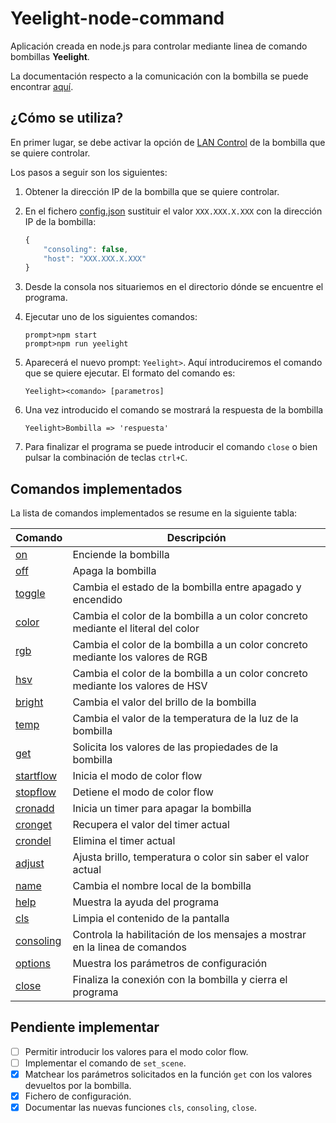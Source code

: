 # Yeelight-node-command

Aplicación creada en node.js para controlar mediante linea de comando bombillas **Yeelight**.

La documentación respecto a la comunicación con la bombilla se puede encontrar [aquí](https://www.yeelight.com/download/Yeelight_Inter-Operation_Spec.pdf).

 ## ¿Cómo se utiliza?

En primer lugar, se debe activar la opción de [LAN Control](https://www.yeelight.com/faqs/lan_control) de la bombilla que se quiere controlar.

Los pasos a seguir son los siguientes:
1. Obtener la dirección IP de la bombilla que se quiere controlar.

2. En el fichero [config.json](./utils/config/config.json) sustituir el valor `XXX.XXX.X.XXX` con la dirección IP de la bombilla:
    ```javascript
    {
        "consoling": false,
        "host": "XXX.XXX.X.XXX"
    }
    ```
3. Desde la consola nos situariemos en el directorio dónde se encuentre el programa.

4. Ejecutar uno de los siguientes comandos:
    ```shell
    prompt>npm start
    prompt>npm run yeelight
    ```

5. Aparecerá el nuevo prompt: `Yeelight>`. Aquí introduciremos el comando que se quiere ejecutar. El formato del comando es:
    ```shell
    Yeelight><comando> [parametros]
    ```

6. Una vez introducido el comando se mostrará la respuesta de la bombilla
    ```shell
    Yeelight>Bombilla => 'respuesta'
    ```
7. Para finalizar el programa se puede introducir el comando `close` o bien pulsar la combinación de teclas `ctrl+C`.

## Comandos implementados

La lista de comandos implementados se resume en la siguiente tabla:

| Comando   | Descripción                                                                                                           |
|-----------|-----------------------------------------------------------------------------------------------------------------------|
| [on](./utils/help/md/help-on.md)               | Enciende la bombilla                                                             |
| [off](./utils/help/md/help-off.md)             | Apaga la bombilla                                                                |
| [toggle](./utils/help/md/help-toggle.md)       | Cambia el estado de la bombilla entre apagado y encendido                        |
| [color](./utils/help/md/help-color.md)         | Cambia el color de la bombilla a un color concreto mediante el literal del color |
| [rgb](./utils/help/md/help-rgb.md)             | Cambia el color de la bombilla a un color concreto mediante los valores de RGB   |
| [hsv](./utils/help/md/help-hsv.md)             | Cambia el color de la bombilla a un color concreto mediante los valores de HSV   |
| [bright](./utils/help/md/help-bright.md)       | Cambia el valor del brillo de la bombilla                                        |
| [temp](./utils/help/md/help-temp.md)           | Cambia el valor de la temperatura de la luz de la bombilla                       |
| [get](./utils/help/md/help-get.md)             | Solicita los valores de las propiedades de la bombilla                           |
| [startflow](./utils/help/md/help-startflow.md) | Inicia el modo de color flow                                                     |
| [stopflow](./utils/help/md/help-stopflow.md)   | Detiene el modo de color flow                                                    |
| [cronadd](./utils/help/md/help-cronadd.md)     | Inicia un timer para apagar la bombilla                                          |
| [cronget](./utils/help/md/help-cronget.md)     | Recupera el valor del timer actual                                               |
| [crondel](./utils/help/md/help-crondel.md)     | Elimina el timer actual                                                          |
| [adjust](./utils/help/md/help-adjust.md)       | Ajusta brillo, temperatura o color sin saber el valor actual                     |
| [name](./utils/help/md/help-name.md)           | Cambia el nombre local de la bombilla                                            |
| [help](./utils/help/md/help-help.md)           | Muestra la ayuda del programa                                                    |
| [cls](./utils/help/md/help-cls.md)             | Limpia el contenido de la pantalla                                               |
| [consoling](./utils/help/md/help-consoling.md) | Controla la habilitación de los mensajes a mostrar en la linea de comandos       |
| [options](./utils/help/md/help-options.md)     | Muestra los parámetros de configuración                                          |
| [close](./utils/help/md/help-close.md)         | Finaliza la conexión con la bombilla y cierra el programa                        |

## Pendiente implementar

- [ ] Permitir introducir los valores para el modo color flow.
- [ ] Implementar el comando de `set_scene`.
- [X] Matchear los parámetros solicitados en la función `get` con los valores devueltos por la bombilla.
- [X] Fichero de configuración.
- [X] Documentar las nuevas funciones `cls`, `consoling`, `close`.